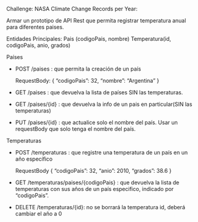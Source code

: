 Challenge: NASA Climate Change Records per Year:

Armar un prototipo de API Rest que permita registrar temperatura anual para diferentes paises.

Entidades Principales: Pais (codigoPais, nombre) Temperatura(id, codigoPais, anio, grados) 

Países
- POST /paises : que permita la creación de un país

     RequestBody: {
     “codigoPais”: 32,
     “nombre”: “Argentina”
     }
		 
- GET /paises : que devuelva la lista de países SIN las temperaturas.
- GET /paises/{id} : que devuelva la info de un pais en particular(SIN las temperaturas)
- PUT /paises/{id} : que actualice solo el nombre del país. Usar un requestBody que solo tenga el
nombre del país.

Temperaturas
- POST /temperaturas : que registre una temperatura de un país en un año específico

     RequestBody {
     “codigoPais”: 32,
     “anio”: 2010,
     “grados”: 38.6
     }
- GET /temperaturas/paises/{codigoPais} : que devuelva la lista de temperaturas con sus años de un
país especifico, indicado por “codigoPais”.
- DELETE /temperaturas/{id}: no se borrará la temperatura id, deberá cambiar el año a 0
